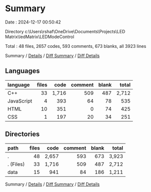 # Summary

Date : 2024-12-17 00:50:42

Directory c:\\Users\\rshaf\\OneDrive\\Documents\\Projects\\LED Matrix\\ledMatrix\\LEDModeControl

Total : 48 files,  2657 codes, 593 comments, 673 blanks, all 3923 lines

Summary / [Details](details.md) / [Diff Summary](diff.md) / [Diff Details](diff-details.md)

## Languages
| language | files | code | comment | blank | total |
| :--- | ---: | ---: | ---: | ---: | ---: |
| C++ | 33 | 1,716 | 509 | 487 | 2,712 |
| JavaScript | 4 | 393 | 64 | 78 | 535 |
| HTML | 10 | 351 | 0 | 74 | 425 |
| CSS | 1 | 197 | 20 | 34 | 251 |

## Directories
| path | files | code | comment | blank | total |
| :--- | ---: | ---: | ---: | ---: | ---: |
| . | 48 | 2,657 | 593 | 673 | 3,923 |
| . (Files) | 33 | 1,716 | 509 | 487 | 2,712 |
| data | 15 | 941 | 84 | 186 | 1,211 |

Summary / [Details](details.md) / [Diff Summary](diff.md) / [Diff Details](diff-details.md)